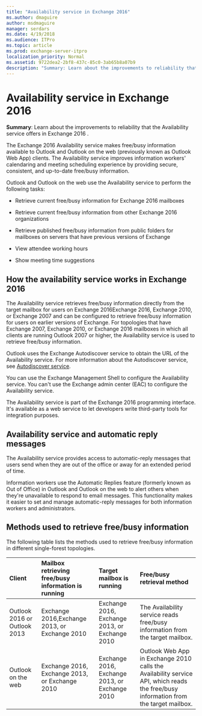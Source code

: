 ```yaml
---
title: "Availability service in Exchange 2016"
ms.author: dmaguire
author: msdmaguire
manager: serdars
ms.date: 4/19/2018
ms.audience: ITPro
ms.topic: article
ms.prod: exchange-server-itpro
localization_priority: Normal
ms.assetid: 9722dea2-2bf8-437c-85c0-3ab65b8a07b9
description: "Summary: Learn about the improvements to reliability that the Availability service offers in Exchange 2016 ."
---
```


# Availability service in Exchange 2016

 **Summary**: Learn about the improvements to reliability that the Availability service offers in Exchange 2016 .
  
The Exchange 2016 Availability service makes free/busy information available to Outlook and Outlook on the web (previously known as Outlook Web App) clients. The Availability service improves information workers' calendaring and meeting scheduling experience by providing secure, consistent, and up-to-date free/busy information.
  
Outlook and Outlook on the web use the Availability service to perform the following tasks:
  
- Retrieve current free/busy information for Exchange 2016 mailboxes
    
- Retrieve current free/busy information from other Exchange 2016 organizations
    
- Retrieve published free/busy information from public folders for mailboxes on servers that have previous versions of Exchange
    
- View attendee working hours
    
- Show meeting time suggestions
    
## How the availability service works in Exchange 2016
<a name="overview"> </a>

The Availability service retrieves free/busy information directly from the target mailbox for users on Exchange 2016Exchange 2016, Exchange 2010, or Exchange 2007 and can be configured to retrieve free/busy information for users on earlier versions of Exchange. For topologies that have Exchange 2007, Exchange 2010, or Exchange 2016 mailboxes in which all clients are running Outlook 2007 or higher, the Availability service is used to retrieve free/busy information.
  
Outlook uses the Exchange Autodiscover service to obtain the URL of the Availability service. For more information about the Autodiscover service, see [Autodiscover service](autodiscover.md).
  
You can use the Exchange Management Shell to configure the Availability service. You can't use the Exchange admin center (EAC) to configure the Availability service.
  
The Availability service is part of the Exchange 2016 programming interface. It's available as a web service to let developers write third-party tools for integration purposes.
  
## Availability service and automatic reply messages
<a name="infoaboutawaystatus"> </a>

The Availability service provides access to automatic-reply messages that users send when they are out of the office or away for an extended period of time.
  
Information workers use the Automatic Replies feature (formerly known as Out of Office) in Outlook and Outlook on the web to alert others when they're unavailable to respond to email messages. This functionality makes it easier to set and manage automatic-reply messages for both information workers and administrators.
  
## Methods used to retrieve free/busy information
<a name="methodstoretrivefbinfo"> </a>

The following table lists the methods used to retrieve free/busy information in different single-forest topologies.
  
|**Client**|**Mailbox retrieving free/busy information is running**|**Target mailbox is running**|**Free/busy retrieval method**|
|:-----|:-----|:-----|:-----|
|Outlook 2016 or Outlook 2013  <br/> |Exchange 2016,Exchange 2013, or Exchange 2010  <br/> |Exchange 2016, Exchange 2013, or Exchange 2010  <br/> |The Availability service reads free/busy information from the target mailbox.  <br/> |
|Outlook on the web  <br/> |Exchange 2016, Exchange 2013, or Exchange 2010  <br/> |Exchange 2016, Exchange 2013, or Exchange 2010  <br/> |Outlook Web App in Exchange 2010 calls the Availability service API, which reads the free/busy information from the target mailbox.  <br/> |
   

